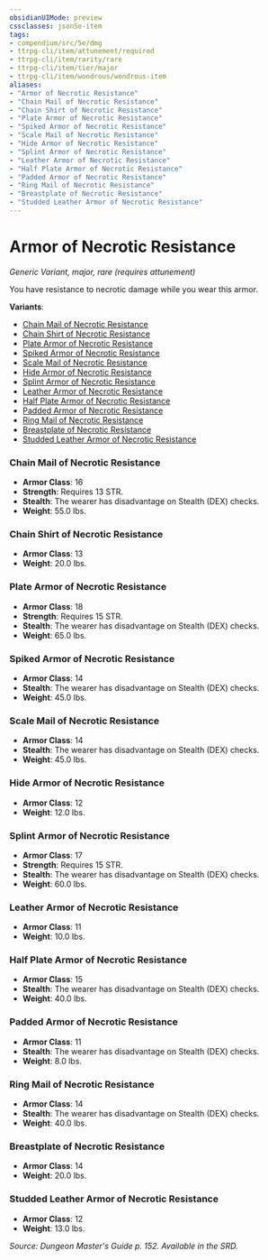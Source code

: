 ```yaml
---
obsidianUIMode: preview
cssclasses: json5e-item
tags:
- compendium/src/5e/dmg
- ttrpg-cli/item/attunement/required
- ttrpg-cli/item/rarity/rare
- ttrpg-cli/item/tier/major
- ttrpg-cli/item/wondrous/wondrous-item
aliases: 
- "Armor of Necrotic Resistance"
- "Chain Mail of Necrotic Resistance"
- "Chain Shirt of Necrotic Resistance"
- "Plate Armor of Necrotic Resistance"
- "Spiked Armor of Necrotic Resistance"
- "Scale Mail of Necrotic Resistance"
- "Hide Armor of Necrotic Resistance"
- "Splint Armor of Necrotic Resistance"
- "Leather Armor of Necrotic Resistance"
- "Half Plate Armor of Necrotic Resistance"
- "Padded Armor of Necrotic Resistance"
- "Ring Mail of Necrotic Resistance"
- "Breastplate of Necrotic Resistance"
- "Studded Leather Armor of Necrotic Resistance"
---
```

# Armor of Necrotic Resistance
*Generic Variant, major, rare (requires attunement)*  


You have resistance to necrotic damage while you wear this armor.

**Variants**:
- [Chain Mail of Necrotic Resistance](#Chain%20Mail%20of%20Necrotic%20Resistance)
- [Chain Shirt of Necrotic Resistance](#Chain%20Shirt%20of%20Necrotic%20Resistance)
- [Plate Armor of Necrotic Resistance](#Plate%20Armor%20of%20Necrotic%20Resistance)
- [Spiked Armor of Necrotic Resistance](#Spiked%20Armor%20of%20Necrotic%20Resistance)
- [Scale Mail of Necrotic Resistance](#Scale%20Mail%20of%20Necrotic%20Resistance)
- [Hide Armor of Necrotic Resistance](#Hide%20Armor%20of%20Necrotic%20Resistance)
- [Splint Armor of Necrotic Resistance](#Splint%20Armor%20of%20Necrotic%20Resistance)
- [Leather Armor of Necrotic Resistance](#Leather%20Armor%20of%20Necrotic%20Resistance)
- [Half Plate Armor of Necrotic Resistance](#Half%20Plate%20Armor%20of%20Necrotic%20Resistance)
- [Padded Armor of Necrotic Resistance](#Padded%20Armor%20of%20Necrotic%20Resistance)
- [Ring Mail of Necrotic Resistance](#Ring%20Mail%20of%20Necrotic%20Resistance)
- [Breastplate of Necrotic Resistance](#Breastplate%20of%20Necrotic%20Resistance)
- [Studded Leather Armor of Necrotic Resistance](#Studded%20Leather%20Armor%20of%20Necrotic%20Resistance)

### Chain Mail of Necrotic Resistance

- **Armor Class**: 16
- **Strength**: Requires 13 STR.
- **Stealth**: The wearer has disadvantage on Stealth (DEX) checks.
- **Weight**: 55.0 lbs.

### Chain Shirt of Necrotic Resistance

- **Armor Class**: 13
- **Weight**: 20.0 lbs.

### Plate Armor of Necrotic Resistance

- **Armor Class**: 18
- **Strength**: Requires 15 STR.
- **Stealth**: The wearer has disadvantage on Stealth (DEX) checks.
- **Weight**: 65.0 lbs.

### Spiked Armor of Necrotic Resistance

- **Armor Class**: 14
- **Stealth**: The wearer has disadvantage on Stealth (DEX) checks.
- **Weight**: 45.0 lbs.

### Scale Mail of Necrotic Resistance

- **Armor Class**: 14
- **Stealth**: The wearer has disadvantage on Stealth (DEX) checks.
- **Weight**: 45.0 lbs.

### Hide Armor of Necrotic Resistance

- **Armor Class**: 12
- **Weight**: 12.0 lbs.

### Splint Armor of Necrotic Resistance

- **Armor Class**: 17
- **Strength**: Requires 15 STR.
- **Stealth**: The wearer has disadvantage on Stealth (DEX) checks.
- **Weight**: 60.0 lbs.

### Leather Armor of Necrotic Resistance

- **Armor Class**: 11
- **Weight**: 10.0 lbs.

### Half Plate Armor of Necrotic Resistance

- **Armor Class**: 15
- **Stealth**: The wearer has disadvantage on Stealth (DEX) checks.
- **Weight**: 40.0 lbs.

### Padded Armor of Necrotic Resistance

- **Armor Class**: 11
- **Stealth**: The wearer has disadvantage on Stealth (DEX) checks.
- **Weight**: 8.0 lbs.

### Ring Mail of Necrotic Resistance

- **Armor Class**: 14
- **Stealth**: The wearer has disadvantage on Stealth (DEX) checks.
- **Weight**: 40.0 lbs.

### Breastplate of Necrotic Resistance

- **Armor Class**: 14
- **Weight**: 20.0 lbs.

### Studded Leather Armor of Necrotic Resistance

- **Armor Class**: 12
- **Weight**: 13.0 lbs.


*Source: Dungeon Master's Guide p. 152. Available in the SRD.*